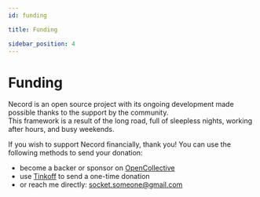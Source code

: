 ```yaml
---
id: funding

title: Funding

sidebar_position: 4
---
```


# Funding

Necord is an open source project with its ongoing development made possible thanks to the support by the community.  
This framework is a result of the long road, full of sleepless nights, working after hours, and busy weekends.

If you wish to support Necord financially, thank you!
You can use the following methods to send your donation:

-   become a backer or sponsor on [OpenCollective](https://opencollective.com/necord)
-   use [Tinkoff](https://www.tinkoff.ru/rm/filippov.aleksey372/YN6Ob51146) to send a one-time donation
-   or reach me directly: [socket.someone@gmail.com](mailto:socket.someone@gmail.com)
